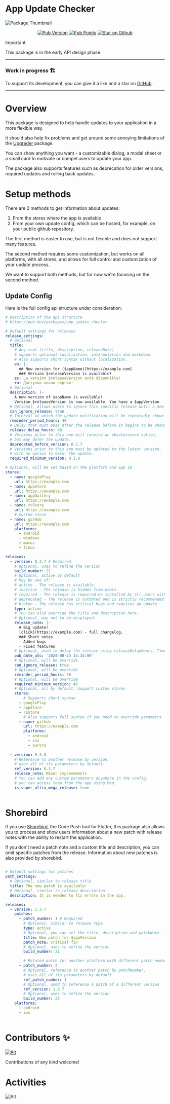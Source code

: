# App Update Checker

![Package Thumbnail](https://github.com/user-attachments/assets/bae1226a-0680-41bf-a4e8-5f08ae483122)

<p align="center">
<a href="https://pub.dev/packages/app_update_checker"><img alt="Pub Version" src="https://img.shields.io/pub/v/app_update_checker"></a>
<a href="https://pub.dev/packages/app_update_checker"><img alt="Pub Points" src="https://img.shields.io/pub/points/app_update_checker"></a>
<a href="https://github.com/StarProxima/dev_kit"><img src="https://img.shields.io/github/stars/StarProxima/dev_kit?style=flat&logo=github&colorB=deeppink&label=stars" alt="Star on Github"></a>
</p>

> [!IMPORTANT]
> This package is in the early API design phase.

---

### Work in progress 🏗️

To support its development, you can give it a like and a star on [GitHub](https://github.com/StarProxima/dev_kit).

---



# Overview

This package is designed to help handle updates to your application in a more flexible way.

It should also help fix problems and get around some annoying limitations of the [Upgrader](https://pub.dev/packages/upgrader) package.

You can show anything you want - a customizable dialog, a modal sheet or a small card to motivate or compel users to update your app. 

The package also supports features such as deprecation for older versions, required updates and rolling back updates.



# Setup methods

There are 2 methods to get information about updates: 
1) From the stores where the app is available 
2) From your own update config, which can be hosted, for example, on your public github repository.

The first method is easier to use, but is not flexible and does not support many features.

The second method requires some customization, but works on all platforms, with all stores, and allows for full control and customization of your update process.

We want to support both methods, but for now we're focusing on the second method.

## Update Config

Here is the full config api structure under consideration:
```yaml
# Description of the api structure
# https://pub.dev/packages/app_update_checker

# Default settings for releases
release_settings:
  # Optional
  title:
    # Any text (title, description, releaseNote)
    # supports optional localization, interpolation and markdown.
    # Also supports short syntax without localization.
    en: |-
      ## New version for ($appName)[https://example.com]
      ### Version $releaseVersion is available!
    es: La versión $releaseVersion está disponible!
    ru: Доступна новая версия!
  # Optional
  description: |-
    A new version of $appName is available!
    Version $releaseVersion is now available. You have a $appVersion
  # Optional, allows users to ignore this specific release until a new one is available
  can_ignore_release: true
  # Interval at which the update notification will be repeatedly shown to the user
  reminder_period_hours: 48
  # Delay that must pass after the release before it begins to be shown to all users
  release_delay_hours: 48
  # Versions prior to this one will receive an obsolescence notice,
  # but may defer the update.
  deprecated_before_version: 0.3.7
  # Versions prior to this one must be updated to the latest version,
  # with no option to defer the update.
  required_minimum_version: 0.1.0 

# Optional, will be set based on the platform and app ID
stores:
  - name: googlePlay 
    url: https://example.com
  - name: appStore
    url: https://example.com
  - name: appGallery 
    url: https://example.com
  - name: ruStore 
    url: https://example.com
    # Custom store
  - name: gitHub
    url: https://example.com
    platforms:
      - android
      - windows
      - macos
      - linux

releases:
  - version: 0.3.7 # Required
    # Optional, uses to refine the version
    build_number: 21
    # Optional, active by default
    # May be one of:
    # active - The release is available.
    # inactive - The release is hidden from users.
    # required - The release is required be installed by all users with older versions.
    # deprecated - The release is outdated and is strictly recommended to be updated.
    # broken - The release has critical bugs and requires an update.
    type: active
    # You can also override the title and description here.
    # Optional, may not to be displayed.
    release_note: |-
      # Big update!
      [click](https://example.com) - full changelog.
      ### Short notes
      - Added bugs
      - Fixed features
    # Optional, used to delay the release using releaseDelayHours. Time is optional.
    pub_date_utc: '2024-08-24 15:35:00'
    # Optional, will be override
    can_ignore_release: true
    # Optional, will be override
    reminder_period_hours: 48
    # Optional, will be override
    required_minimum_version: 48
    # Optional, all by default. Support custom stores
    stores:
        # Supports short syntax
      - googlePlay
      - appStore
      - ruStore
        # Also supports full syntax if you need to override parametrs
      - name: github
        url: https://example.com
        platforms: 
          - android
          - ios
          - aurora
    
  - version: 0.3.8
    # Reference to another release by version,
    # uses all of its parameters by default.
    ref_version: 0.3.7
    release_note: Minor improvements
    # You can add any custom parameters anywhere in the config, 
    # you can access them from the app using Map.
    is_super_ultra_mega_release: true
    
```


# Shorebird

If you use [Shorebird](https://shorebird.dev/), the Code Push tool for Flutter, this package also allows you to process and show users information about a new patch with release notes with the ability to restart the application.

If you don't need a patch note and a custom title and description, you can omit specific patches from the release. Information about new patches is also provided by shorebird.

```yaml

# Default settings for patches
path_settings:
  # Optional, similar to release title
  title: The new patch is available!
  # Optional, similar to release description
  description: It is needed to fix errors in the app.

releases:
  - version: 1.3.7
    patches:
      - patch_number: 1 # Required
        # Optional, similar to release type
        type: active
        # Optional, you can set the title, description and patchNote.
        title: New patch for $appVersion
        patch_note: Critical fix
        # Optional, uses to refine the version
        build_number: 21

        # Related patch for another platform with different patch number
      - patch_number: 2
        # Optional, reference to another patch by patchNumber,  
        # uses all of its parameters by default
        ref_patch_number: 1
        # Optional, used to reference a patch of a different version
        ref_version: 1.3.7
        # Optional, uses to refine the version
        build_number: 23
    platforms:
      - android
      - ios 
        
```



# Contributors ✨

[![Alt](https://opencollective.com/dev_kit/contributors.svg?width=890&button=false)](https://github.com/remarkablemark/dev_kit/graphs/contributors)

Contributions of any kind welcome!



# Activities

![Alt](https://repobeats.axiom.co/api/embed/732b41cfc45839e3b078304e6b46ca0da7bd7f15.svg "Repobeats analytics image")